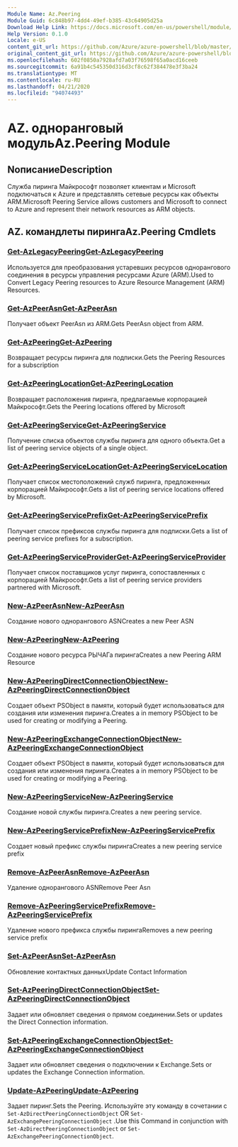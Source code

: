 ```yaml
---
Module Name: Az.Peering
Module Guid: 6c848b97-4dd4-49ef-b385-43c64905d25a
Download Help Link: https://docs.microsoft.com/en-us/powershell/module/az.peering.md
Help Version: 0.1.0
Locale: e-US
content_git_url: https://github.com/Azure/azure-powershell/blob/master/src/Peering/Peering/help/Az.Peering.md
original_content_git_url: https://github.com/Azure/azure-powershell/blob/master/src/Peering/Peering/help/Az.Peering.md
ms.openlocfilehash: 602f0850a7928afd7a03f76598f65a0acd16ceeb
ms.sourcegitcommit: 6a91b4c545350d316d3cf8c62f384478e3f3ba24
ms.translationtype: MT
ms.contentlocale: ru-RU
ms.lasthandoff: 04/21/2020
ms.locfileid: "94074493"
---
```

# <span data-ttu-id="9684a-101">AZ. одноранговый модуль</span><span class="sxs-lookup"><span data-stu-id="9684a-101">Az.Peering Module</span></span>
## <span data-ttu-id="9684a-102">Nописание</span><span class="sxs-lookup"><span data-stu-id="9684a-102">Description</span></span>
<span data-ttu-id="9684a-103">Служба пиринга Майкрософт позволяет клиентам и Microsoft подключаться к Azure и представлять сетевые ресурсы как объекты ARM.</span><span class="sxs-lookup"><span data-stu-id="9684a-103">Microsoft Peering Service allows customers and Microsoft to connect to Azure and represent their network resources as ARM objects.</span></span>

## <span data-ttu-id="9684a-104">AZ. командлеты пиринга</span><span class="sxs-lookup"><span data-stu-id="9684a-104">Az.Peering Cmdlets</span></span>
### [<span data-ttu-id="9684a-105">Get-AzLegacyPeering</span><span class="sxs-lookup"><span data-stu-id="9684a-105">Get-AzLegacyPeering</span></span>](Get-AzLegacyPeering.md)
<span data-ttu-id="9684a-106">Используется для преобразования устаревших ресурсов однорангового соединения в ресурсы управления ресурсами Azure (ARM).</span><span class="sxs-lookup"><span data-stu-id="9684a-106">Used to Convert Legacy Peering resources to Azure Resource Management (ARM) Resources.</span></span> 

### [<span data-ttu-id="9684a-107">Get-AzPeerAsn</span><span class="sxs-lookup"><span data-stu-id="9684a-107">Get-AzPeerAsn</span></span>](Get-AzPeerAsn.md)
<span data-ttu-id="9684a-108">Получает объект PeerAsn из ARM.</span><span class="sxs-lookup"><span data-stu-id="9684a-108">Gets PeerAsn object from ARM.</span></span>

### [<span data-ttu-id="9684a-109">Get-AzPeering</span><span class="sxs-lookup"><span data-stu-id="9684a-109">Get-AzPeering</span></span>](Get-AzPeering.md)
<span data-ttu-id="9684a-110">Возвращает ресурсы пиринга для подписки.</span><span class="sxs-lookup"><span data-stu-id="9684a-110">Gets the Peering Resources for a subscription</span></span>

### [<span data-ttu-id="9684a-111">Get-AzPeeringLocation</span><span class="sxs-lookup"><span data-stu-id="9684a-111">Get-AzPeeringLocation</span></span>](Get-AzPeeringLocation.md)
<span data-ttu-id="9684a-112">Возвращает расположения пиринга, предлагаемые корпорацией Майкрософт.</span><span class="sxs-lookup"><span data-stu-id="9684a-112">Gets the Peering locations offered by Microsoft</span></span>

### [<span data-ttu-id="9684a-113">Get-AzPeeringService</span><span class="sxs-lookup"><span data-stu-id="9684a-113">Get-AzPeeringService</span></span>](Get-AzPeeringService.md)
<span data-ttu-id="9684a-114">Получение списка объектов службы пиринга для одного объекта.</span><span class="sxs-lookup"><span data-stu-id="9684a-114">Get a list of peering service objects of a single object.</span></span>

### [<span data-ttu-id="9684a-115">Get-AzPeeringServiceLocation</span><span class="sxs-lookup"><span data-stu-id="9684a-115">Get-AzPeeringServiceLocation</span></span>](Get-AzPeeringServiceLocation.md)
<span data-ttu-id="9684a-116">Получает список местоположений служб пиринга, предложенных корпорацией Майкрософт.</span><span class="sxs-lookup"><span data-stu-id="9684a-116">Gets a list of peering service locations offered by Microsoft.</span></span>

### [<span data-ttu-id="9684a-117">Get-AzPeeringServicePrefix</span><span class="sxs-lookup"><span data-stu-id="9684a-117">Get-AzPeeringServicePrefix</span></span>](Get-AzPeeringServicePrefix.md)
<span data-ttu-id="9684a-118">Получает список префиксов службы пиринга для подписки.</span><span class="sxs-lookup"><span data-stu-id="9684a-118">Gets a list of peering service prefixes for a subscription.</span></span>

### [<span data-ttu-id="9684a-119">Get-AzPeeringServiceProvider</span><span class="sxs-lookup"><span data-stu-id="9684a-119">Get-AzPeeringServiceProvider</span></span>](Get-AzPeeringServiceProvider.md)
<span data-ttu-id="9684a-120">Получает список поставщиков услуг пиринга, сопоставленных с корпорацией Майкрософт.</span><span class="sxs-lookup"><span data-stu-id="9684a-120">Gets a list of peering service providers partnered with Microsoft.</span></span>

### [<span data-ttu-id="9684a-121">New-AzPeerAsn</span><span class="sxs-lookup"><span data-stu-id="9684a-121">New-AzPeerAsn</span></span>](New-AzPeerAsn.md)
<span data-ttu-id="9684a-122">Создание нового однорангового ASN</span><span class="sxs-lookup"><span data-stu-id="9684a-122">Creates a new Peer ASN</span></span> 

### [<span data-ttu-id="9684a-123">New-AzPeering</span><span class="sxs-lookup"><span data-stu-id="9684a-123">New-AzPeering</span></span>](New-AzPeering.md)
<span data-ttu-id="9684a-124">Создание нового ресурса РЫЧАГа пиринга</span><span class="sxs-lookup"><span data-stu-id="9684a-124">Creates a new Peering ARM Resource</span></span>

### [<span data-ttu-id="9684a-125">New-AzPeeringDirectConnectionObject</span><span class="sxs-lookup"><span data-stu-id="9684a-125">New-AzPeeringDirectConnectionObject</span></span>](New-AzPeeringDirectConnectionObject.md)
<span data-ttu-id="9684a-126">Создает объект PSObject в памяти, который будет использоваться для создания или изменения пиринга.</span><span class="sxs-lookup"><span data-stu-id="9684a-126">Creates a in memory PSObject to be used for creating or modifying a Peering.</span></span>

### [<span data-ttu-id="9684a-127">New-AzPeeringExchangeConnectionObject</span><span class="sxs-lookup"><span data-stu-id="9684a-127">New-AzPeeringExchangeConnectionObject</span></span>](New-AzPeeringExchangeConnectionObject.md)
<span data-ttu-id="9684a-128">Создает объект PSObject в памяти, который будет использоваться для создания или изменения пиринга.</span><span class="sxs-lookup"><span data-stu-id="9684a-128">Creates a in memory PSObject to be used for creating or modifying a Peering.</span></span>

### [<span data-ttu-id="9684a-129">New-AzPeeringService</span><span class="sxs-lookup"><span data-stu-id="9684a-129">New-AzPeeringService</span></span>](New-AzPeeringService.md)
<span data-ttu-id="9684a-130">Создание новой службы пиринга.</span><span class="sxs-lookup"><span data-stu-id="9684a-130">Creates a new peering service.</span></span>

### [<span data-ttu-id="9684a-131">New-AzPeeringServicePrefix</span><span class="sxs-lookup"><span data-stu-id="9684a-131">New-AzPeeringServicePrefix</span></span>](New-AzPeeringServicePrefix.md)
<span data-ttu-id="9684a-132">Создает новый префикс службы пиринга</span><span class="sxs-lookup"><span data-stu-id="9684a-132">Creates a new peering service prefix</span></span>

### [<span data-ttu-id="9684a-133">Remove-AzPeerAsn</span><span class="sxs-lookup"><span data-stu-id="9684a-133">Remove-AzPeerAsn</span></span>](Remove-AzPeerAsn.md)
<span data-ttu-id="9684a-134">Удаление однорангового ASN</span><span class="sxs-lookup"><span data-stu-id="9684a-134">Remove Peer Asn</span></span>

### [<span data-ttu-id="9684a-135">Remove-AzPeeringServicePrefix</span><span class="sxs-lookup"><span data-stu-id="9684a-135">Remove-AzPeeringServicePrefix</span></span>](Remove-AzPeeringServicePrefix.md)
<span data-ttu-id="9684a-136">Удаление нового префикса службы пиринга</span><span class="sxs-lookup"><span data-stu-id="9684a-136">Removes a new peering service prefix</span></span>

### [<span data-ttu-id="9684a-137">Set-AzPeerAsn</span><span class="sxs-lookup"><span data-stu-id="9684a-137">Set-AzPeerAsn</span></span>](Set-AzPeerAsn.md)
<span data-ttu-id="9684a-138">Обновление контактных данных</span><span class="sxs-lookup"><span data-stu-id="9684a-138">Update Contact Information</span></span>

### [<span data-ttu-id="9684a-139">Set-AzPeeringDirectConnectionObject</span><span class="sxs-lookup"><span data-stu-id="9684a-139">Set-AzPeeringDirectConnectionObject</span></span>](Set-AzPeeringDirectConnectionObject.md)
<span data-ttu-id="9684a-140">Задает или обновляет сведения о прямом соединении.</span><span class="sxs-lookup"><span data-stu-id="9684a-140">Sets or updates the Direct Connection information.</span></span> 

### [<span data-ttu-id="9684a-141">Set-AzPeeringExchangeConnectionObject</span><span class="sxs-lookup"><span data-stu-id="9684a-141">Set-AzPeeringExchangeConnectionObject</span></span>](Set-AzPeeringExchangeConnectionObject.md)
<span data-ttu-id="9684a-142">Задает или обновляет сведения о подключении к Exchange.</span><span class="sxs-lookup"><span data-stu-id="9684a-142">Sets or updates the Exchange Connection information.</span></span> 

### [<span data-ttu-id="9684a-143">Update-AzPeering</span><span class="sxs-lookup"><span data-stu-id="9684a-143">Update-AzPeering</span></span>](Update-AzPeering.md)
<span data-ttu-id="9684a-144">Задает пиринг.</span><span class="sxs-lookup"><span data-stu-id="9684a-144">Sets the Peering.</span></span> <span data-ttu-id="9684a-145">Используйте эту команду в сочетании с `Set-AzDirectPeeringConnectionObject` OR `Set-AzExchangePeeringConnectionObject` .</span><span class="sxs-lookup"><span data-stu-id="9684a-145">Use this Command in conjunction with `Set-AzDirectPeeringConnectionObject` or `Set-AzExchangePeeringConnectionObject`.</span></span>

